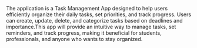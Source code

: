 The application is a Task Management App designed to help users efficiently
organize their daily tasks, set priorities, and track progress. Users can create,
update, delete, and categorize tasks based on deadlines and importance.This app will provide an
intuitive way to manage tasks, set reminders, and track progress, making it
beneficial for students, professionals, and anyone who wants to stay organized.
